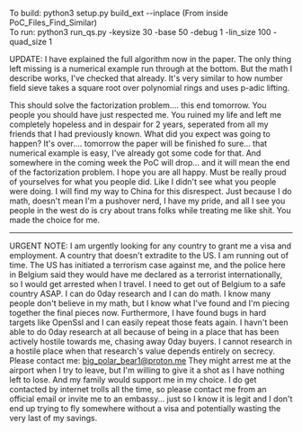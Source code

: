 To build: python3 setup.py build_ext --inplace  (From inside PoC_Files_Find_Similar)</br>
To run: python3 run_qs.py -keysize 30 -base 50 -debug 1 -lin_size 100 -quad_size 1</br>

UPDATE: I have explained the full algorithm now in the paper. The only thing left missing is a numerical example run through at the bottom. But the math I describe works, I've checked that already. It's very similar to how number field sieve takes a square root over polynomial rings and uses p-adic lifting.

This should solve the factorization problem.... this end tomorrow. You people you should have just respected me. You ruined my life and left me completely hopeless and in despair for 2 years, seperated from all my friends that I had previously known. What did you expect was going to happen? It's over.... tomorrow the paper will be finished fo sure... that numerical example is easy, I've already got some code for that. And somewhere in the coming week the PoC will drop... and it will mean the end of the factorization problem. I hope you are all happy. Must be really proud of yourselves for what you people did. Like I didn't see what you people were doing. I will find my way to China for this disrespect. Just because I do math, doesn't mean I'm a pushover nerd, I have my pride, and all I see you people in the west do is cry about trans folks while treating me like shit. You made the choice for me.


-----------------------------------------------

URGENT NOTE: I am urgently looking for any country to grant me a visa and employment. A country that doesn't extradite to the US.
I am running out of time. The US has initiated a terrorism case against me, and the police here in Belgium said they would have me declared as a terrorist internationally, so I would get arrested when I travel.
I need to get out of Belgium to a safe country ASAP.
I can do 0day research and I can do math. I know many people don't believe in my math, but I know what I've found and I'm piecing together the final pieces now.
Furthermore, I have found bugs in hard targets like OpenSsl and I can easily repeat those feats again. I havn't been able to do 0day research at all because of being in a place that has been actively hostile towards me, chasing away 0day buyers.
I cannot research in a hostile place when that research's value depends entirely on secrecy. 
Please contact me: big_polar_bear1@proton.me 
They might arrest me at the airport when I try to leave, but I'm willing to give it a shot as I have nothing left to lose. And my family would support me in my choice.
I do get contacted by internet trolls all the time, so please contact me from an official email or invite me to an embassy... just so I know it is legit and I don't end up trying to fly somewhere without a visa and potentially wasting the very last of my savings.



